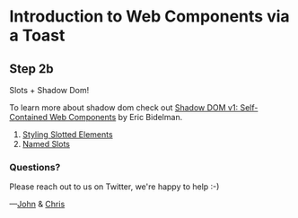 # Introduction to Web Components via a Toast

## Step 2b

Slots + Shadow Dom!

To learn more
about shadow dom check out [Shadow DOM v1: Self-Contained Web Components](https://developers.google.com/web/fundamentals/web-components/shadowdom) by Eric Bidelman.

1. [Styling Slotted Elements](https://developers.google.com/web/fundamentals/web-components/shadowdom#stylinglightdom)
2. [Named Slots](https://developers.google.com/web/fundamentals/web-components/shadowdom#slots)


### Questions?

Please reach out to us on Twitter, we're happy to help :-)

—[John](https://twitter.com/JohnRiv) & [Chris](https://twitter.com/chiefcll)
